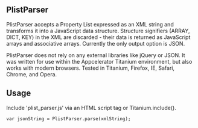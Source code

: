 PlistParser
-----------

PlistParser accepts a Property List expressed as an XML string and transforms it into a JavaScript data structure. Structure signifiers (ARRAY, DICT, KEY) in the XML are discarded - their data is returned as JavaScript arrays and associative arrays. Currently the only output option is JSON.

PlistParser does not rely on any external libraries like jQuery or JSON.  It was written for use within the Appcelerator Titanium environment, but also works with modern browsers. Tested in Titanium, Firefox, IE, Safari, Chrome, and Opera.

Usage
-----

Include 'plist_parser.js' via an HTML script tag or Titanium.include().

    var jsonString = PlistParser.parse(xmlString);
